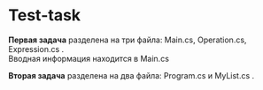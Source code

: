 # Test-task
<b>Первая задача</b> разделена на три файла: Main.cs, Operation.cs, Expression.cs .<br>
Вводная информация находится в Main.cs

<b>Вторая задача</b> разделена на два файла: Program.cs и MyList.cs .
